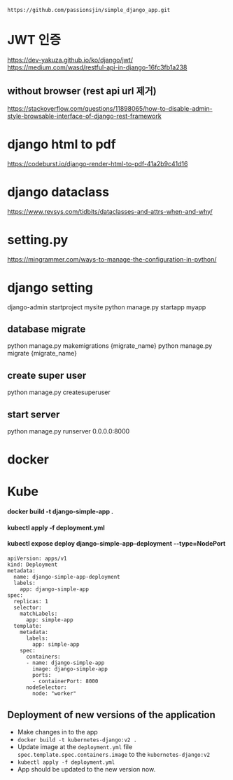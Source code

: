 ```
https://github.com/passionsjin/simple_django_app.git
```

# JWT 인증
https://dev-yakuza.github.io/ko/django/jwt/
https://medium.com/wasd/restful-api-in-django-16fc3fb1a238
## without browser (rest api url 제거)
https://stackoverflow.com/questions/11898065/how-to-disable-admin-style-browsable-interface-of-django-rest-framework

# django html to pdf
https://codeburst.io/django-render-html-to-pdf-41a2b9c41d16

# django dataclass
https://www.revsys.com/tidbits/dataclasses-and-attrs-when-and-why/

# setting.py 
https://mingrammer.com/ways-to-manage-the-configuration-in-python/

# django setting

django-admin startproject mysite
python manage.py startapp myapp

## database migrate
python manage.py makemigrations {migrate_name}
python manage.py migrate {migrate_name}

## create super user
python manage.py createsuperuser

## start server
python manage.py runserver 0.0.0.0:8000
# docker

# Kube
#### docker build -t django-simple-app .
#### kubectl apply -f deployment.yml
#### kubectl expose deploy django-simple-app-deployment --type=NodePort
```buildoutcfg
apiVersion: apps/v1
kind: Deployment
metadata:
  name: django-simple-app-deployment
  labels:
    app: django-simple-app
spec:
  replicas: 1
  selector:
    matchLabels:
      app: simple-app
  template:
    metadata:
      labels:
        app: simple-app
    spec:
      containers:
      - name: django-simple-app
        image: django-simple-app
        ports:
        - containerPort: 8000
      nodeSelector:
        node: "worker"
```

## Deployment of new versions of the application
 - Make changes in to the app
 - `docker build -t kubernetes-django:v2 .`
 - Update image at the `deployment.yml` file `spec.template.spec.containers.image` to the `kubernetes-django:v2`
 - `kubectl apply -f deployment.yml`
 - App should be updated to the new version now.